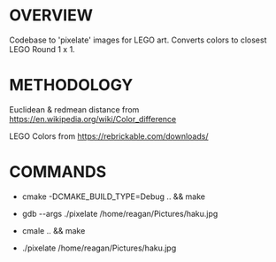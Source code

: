 # OVERVIEW

Codebase to 'pixelate' images for LEGO art. Converts colors to closest LEGO Round 1 x 1. 

# METHODOLOGY

Euclidean & redmean distance from https://en.wikipedia.org/wiki/Color_difference

LEGO Colors from https://rebrickable.com/downloads/


# COMMANDS
- cmake -DCMAKE_BUILD_TYPE=Debug .. && make
- gdb --args ./pixelate /home/reagan/Pictures/haku.jpg

- cmale .. && make
- ./pixelate /home/reagan/Pictures/haku.jpg
